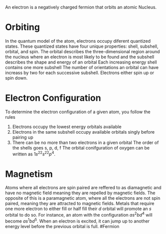 An electron is a negatively charged fermion that orbits an atomic Nucleus.
# Orbiting
In the quantum model of the atom, electrons occupy diferent quantized states. These quantized states have four unique properties: shell, subshell, orbital, and spin. The orbital describes the three-dimensional region around the nucleus where an electron is most likely to be found and the subshell describes the shape and energy of an orbital
Each increasing energy shell contains one more subshell
The number of orientations an orbital can have increass by two for each successive subshell.
Electrons either spin up or spin down.
# Electron Configuration
To determine the electron configuration of a given atom, you follow the rules
1. Electrons occupy the lowest energy orbitals available
2. Electrons in the same subshell occupy available orbitals singly before pairing up
3. There can be no more than two electrons in a given orbital
The order of the shells goes s, p, d, f
The orbital conifguration of oxygen can be written as $1s^22s^22p^4$.
# Magnetism
Atoms where all electrons are spin paired are reffered to as diamagnetic and have no magnetic field meaning they are repelled by magnetic fields.
The opposite of this is a paramagnetic atom, where all the electrons are not spin paired, meaning they are attracted to magnetic fields.
Metals that require one more electron to either fill or half fill their $d$ orbital will promote an $s$ orbital to do so. For instance, an atom with the configuration $as^2bd^4$ will become $as^1bd^5$.
When an electron is excited, it can jump up to another energy level before the previous orbital is full.
#Fermion 